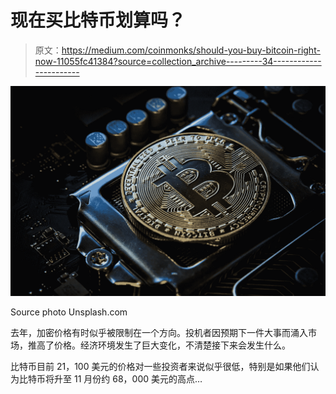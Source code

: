 # 现在买比特币划算吗？

> 原文：<https://medium.com/coinmonks/should-you-buy-bitcoin-right-now-11055fc41384?source=collection_archive---------34----------------------->

![](img/bb58c0388e627e2519a9e86883e259bc.png)

Source photo Unsplash.com

去年，加密价格有时似乎被限制在一个方向。投机者因预期下一件大事而涌入市场，推高了价格。经济环境发生了巨大变化，不清楚接下来会发生什么。

比特币目前 21，100 美元的价格对一些投资者来说似乎很低，特别是如果他们认为比特币将升至 11 月份约 68，000 美元的高点…